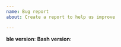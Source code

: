 ```yaml
---
name: Bug report
about: Create a report to help us improve

---
```


**ble version**: <!-- commit id or release version of ble.sh which can be checked by `echo $BLE_VERSION` -->
**Bash version**: <!-- version of bash like 4.4.12 -->

<!-- Describe the problem here. If example terminal contents are available, you may copy and paste them here. -->
